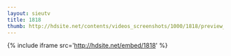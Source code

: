 ```yaml
---
layout: sieutv
title: 1818
thumb: http://hdsite.net/contents/videos_screenshots/1000/1818/preview_360p.mp4.jpg
---
```

{% include iframe src='http://hdsite.net/embed/1818' %}
 
